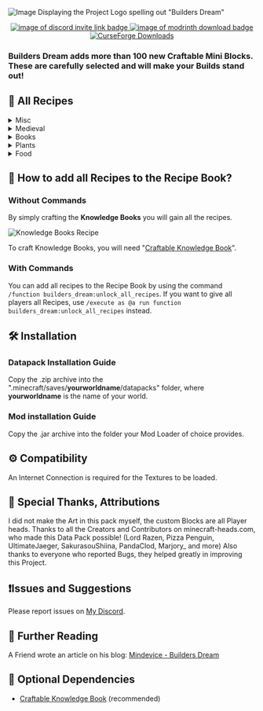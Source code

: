 ![Image Displaying the Project Logo spelling out "Builders Dream"](https://cdn.modrinth.com/data/cached_images/ef06643267fdda74deb9cc338cc7b04a19cfa9bd.png)
<center>
  <a target="blank" href="https://discord.gg/R2G6EMW42H">
    <img title="Join my Discord!" alt="image of discord invite link badge" src="https://img.shields.io/discord/1246931472615735426?logo=discord&label=Join%20the%20Discord&labelColor=eeeeee&color=%09%237289da&">
  </a>
  <a target="blank" title="Download on Modrinth!" href="https://modrinth.com/datapack/builders-dream/versions">
    <img alt="image of modrinth download badge" src="https://img.shields.io/modrinth/dt/jOIgZdUe?style=flat&logo=modrinth&label=Download&labelColor=eeeeee&color=2ead64">
  </a>
  <a target="blank" title="Download on Curseforge!" href="https://www.curseforge.com/minecraft/data-packs/builders-dream">
  <img alt="CurseForge Downloads" src="https://img.shields.io/curseforge/dt/1091206?logo=curseforge&label=Download&labelColor=eeeeee&color=ed6939">
  </a>   
</center>

### Builders Dream adds more than 100 new Craftable Mini Blocks. These are carefully selected and will make your Builds stand out!



## 📃 All Recipes

<details>
<summary>Misc</summary>

### Mini Scute Block
![Image displaying crafting recipe of Mini Scute Block](https://cdn.modrinth.com/data/jOIgZdUe/images/0021abedf4aa1111293a32b800a53110e0fd169f.png)

### Scute Pile
![Image displaying crafting recipe of Scute Pile](https://cdn.modrinth.com/data/jOIgZdUe/images/487aa9fa4f48284e2b05c32b62b0fcafd69d173c.png)

### Spider Eye
![Spider Eye Recipe](https://cdn.modrinth.com/data/cached_images/99b1cbe11827dec971b01e03d5e1e8653e41fae4.png)

### Fishbowl
![Image displaying crafting recipe of Fishbowl](https://cdn.modrinth.com/data/jOIgZdUe/images/18dd20151094e03ecf168b5314d369aa4070f7fc.png)

### Toilet Paper
![Image displaying crafting recipe of Toilet Paper](https://cdn.modrinth.com/data/jOIgZdUe/images/00505f06a8ae29abada706f978fbcc34d82d7d6f.png)

### Old Camera
![Image displaying crafting recipe of Old Camera](https://cdn.modrinth.com/data/jOIgZdUe/images/1e9a89970a7d16b77cc8bffcb857ab5fc3c84bf1.png)

### Monitor
![Image displaying crafting recipe of Computer Monitor](https://cdn.modrinth.com/data/jOIgZdUe/images/c2be0a9dc725798316087e7088b8bffeba3c7c3a.png)

### Mini Magma Cream Block
Only requires 2 vertical, not 4 anymore.
![Image displaying crafting recipe of Mini Magma Cream Block](https://cdn.modrinth.com/data/jOIgZdUe/images/24db679ec4e08bcd8076e0b50fe38ee50b2faa40.png)

### Mini Ender Pearl Block
![Image displaying crafting recipe of Mini Ender Pearl Block](https://cdn.modrinth.com/data/jOIgZdUe/images/327d67c680ff277878128103fb29812903e52b8e.png)

### Leather Sack 
![Image displaying crafting recipe of Leather Sack](https://cdn.modrinth.com/data/jOIgZdUe/images/92b631ef5db9189bf61a23420273922fd313b34a.png)

### Globe 
![Globe Recipe](https://cdn.modrinth.com/data/cached_images/4f430d7a08c52b09fc8c06de7d7362bf004d644b.png)

### Old Globe
![Old Globe Recipe](https://cdn.modrinth.com/data/cached_images/33eeb1ad49402aa45ac41a06fcdb06d9b8a0f242.png)

### Cardboard Box
![Image displaying crafting recipe of Cardboard Box](https://cdn.modrinth.com/data/jOIgZdUe/images/b358fefe3d2a489add2a2ef5e7533f7c3aa8cc52.png)

### Gunpowder
![Image displaying crafting recipe of Gunpowder](https://cdn.modrinth.com/data/jOIgZdUe/images/db7fcaa02169a777c24a816c27854ec78574d6e4.png)

### Snowman Head
![Image displaying crafting recipe of Snowman Head](https://cdn.modrinth.com/data/jOIgZdUe/images/f6bc80f61153f153d032d9f04916cde0b6f7f518.png)

### Soccerball
![Image displaying crafting recipe of Soccerball](https://cdn.modrinth.com/data/jOIgZdUe/images/14f086d82337f691cf0174958dabbf7573b6c6fb.png)

### Football
![Image displaying crafting recipe of Football](https://cdn.modrinth.com/data/jOIgZdUe/images/87280872b9f8bd0667a57263cfacf4a7307008d1.png)

### Basketball
![Image displaying crafting recipe of Basketball](https://cdn.modrinth.com/data/cached_images/6be7b91f464bc530f8db8fa09fd5d637c7cba5f5.png)

### Beach Ball (Shapeless)
![Image displaying crafting recipe of Beach Ball](https://cdn.modrinth.com/data/cached_images/6c5965ccffe56affe5a9210a836336b999c05b11.png)

### Sandcastle (Shapeless)
![Image displaying crafting recipe of Sandcastle](https://cdn.modrinth.com/data/cached_images/84c250385fe4d159aedbf08859b6849888cd632c.png)

### Magic Cube (Shapeless)
![Image displaying crafting recipe of Magic Cube](https://cdn.modrinth.com/data/cached_images/31f8f5dddca3a1694d9e5c8d3da3093ed050ea12.png)

### Item Frames
![Image displaying crafting recipe of Item Frames](https://cdn.modrinth.com/data/jOIgZdUe/images/41b8726a79b1283a86f7b42a30bfecd634bbe9d0.png)

### Test Tubes
![Test Tubes Recipe](https://cdn.modrinth.com/data/cached_images/f7ce66d024403896cc12ac959d2df6f59e992c91.png)

### Space Helmet
![Space Helmet Recipe](https://cdn.modrinth.com/data/cached_images/e7f4f9e242cf16fd1330c5bc93796fd09fcabc12.png)

### Colors
![Image displaying crafting recipe of Colors](https://cdn.modrinth.com/data/jOIgZdUe/images/bdc495151fe89a9b9573e8917f48b5c5b60d2165.webp)

### Paint Bucket

![Image displaying crafting recipe of Paint Bucket](https://cdn.modrinth.com/data/jOIgZdUe/images/7c5596ed614c2303a064e6a30775b04d63060160.webp)

### Spilled Paint Bucket

![https://cdn.modrinth.com/data/jOIgZdUe/images/ad90706f5c55e3a930ef6dc5b153132710d65501.webp](https://cdn.modrinth.com/data/jOIgZdUe/images/ad90706f5c55e3a930ef6dc5b153132710d65501.webp)

</details>


<details>
<summary>Medieval</summary>

### Gold Coins
![Image displaying crafting recipe of Gold Coins](https://cdn.modrinth.com/data/jOIgZdUe/images/266e91a8e328973d5d35fcb1115fe0cee33e977a.png)

### Iron Coins
![Image displaying crafting recipe of Iron Coins](https://cdn.modrinth.com/data/jOIgZdUe/images/fa083bfae03112d441d250961771cf04d6ba220f.png)

### Copper Coins
![Image displaying crafting recipe of Copper Coins](https://cdn.modrinth.com/data/jOIgZdUe/images/ecf404e794b3cd4507438a15e0c4908201a9a3e3.png)

### Decorative Diamond Helmet (grants no Armor)
![Image Displaying Recipe for Decorative Diamond helmet](https://cdn.modrinth.com/data/cached_images/54ec791f3201899567432fd63451f3c56ccf9b10.png)

### Decorative Golden Helmet (grants no Armor)
![Image Displaying Recipe for Decorative Golden helmet](https://cdn.modrinth.com/data/cached_images/d655c99ef2a837af49e26b3a1ef9ec4512637fdb.png)

### Decorative Netherite Helmet (grants no Armor)
![Image Displaying Recipe for Decorative Netherite helmet](https://cdn.modrinth.com/data/cached_images/4ca0336a6e3fc4b9a43335efd7d8fbfc5b4902df.png)

### Decorative Iron Helmet (grants no Armor)
![Image displaying crafting recipe of Reinforced Iron Helmet](https://cdn.modrinth.com/data/cached_images/9f5a15ca19fc9d8b1f76aff264c473ae85475a93.png)

### Ink Bottle
![Image displaying crafting recipe of Ink Bottle](https://cdn.modrinth.com/data/jOIgZdUe/images/6259587a4b4a332d8c2c69d419be8f84e6c2755e.png)

### Skull
![Image displaying crafting recipe of Skull](https://cdn.modrinth.com/data/jOIgZdUe/images/ebbe1cd6d3604d5017a3960e4f8ff52f8bcf0373.png)

### Cracked Skull
![Image displaying crafting recipe of Cracked Skull](https://cdn.modrinth.com/data/jOIgZdUe/images/705a58a6d74191ee7ee7d087e46b5b602eee33e8.png)

### Tombstone
![Tombstone Recipe](https://cdn.modrinth.com/data/cached_images/f919486c2832ee396335a87ddbfbeef6a1e8c8fb.png)

### Tankard
![Tankard Recipe](https://cdn.modrinth.com/data/cached_images/88605513d061fcd6f2d8d670dc92ceed0c1e23fd.png)

### Stool
![Stool Recipe](https://cdn.modrinth.com/data/cached_images/dd2f5ceaad8875d6be61af30796c3116b01bafa8.png)

</details>

<details>
<summary>Books</summary>

### Books (horizontal)
![Image displaying crafting recipe of Books](https://cdn.modrinth.com/data/jOIgZdUe/images/1ba04f64cf7b8e3ce95df95dafdf456b0fb4e58c.png)

### Books
![Image displaying crafting recipe of Books](https://cdn.modrinth.com/data/jOIgZdUe/images/4b9e0688adcd2130175fef76cb9341e991525c6e.png)

### Two Books
![Image displaying crafting recipe of Two Books](https://cdn.modrinth.com/data/jOIgZdUe/images/e875a80ec0784a699b2dbb863b0cf01765e5c507.png)

### Mushroom Books
![Image displaying crafting recipe of Mushroom Books](https://cdn.modrinth.com/data/jOIgZdUe/images/6fc15e1615e734b17098773b1d490383e2a044ca.png)

### Red Tulip Books
![Image displaying crafting recipe of Tulip Books](https://cdn.modrinth.com/data/jOIgZdUe/images/0de78122ebb8cd13e43817abc7738d769271ad72.png)

### Salmon Books
![Image displaying crafting recipe of Salmon Books](https://cdn.modrinth.com/data/jOIgZdUe/images/c71cbd538e481b23b3ff581d29746406bf215dc6.png)

### Tropical Fish Books
![Image displaying crafting recipe of Tropical Fish Books](https://cdn.modrinth.com/data/jOIgZdUe/images/fe1cb8eb5243e23ac82007d7d788892af118f619.png)

### Frozen Books
![Image displaying crafting recipe of Frozen Books](https://cdn.modrinth.com/data/jOIgZdUe/images/ab3ba9833f9899cf2360eb99b8b138bca0e31fda.png)

### Cake Books
![Image displaying crafting recipe of Cake Books](https://cdn.modrinth.com/data/jOIgZdUe/images/4323e99ffb383f246c33b0c056bc69f41b410937.png)

### Newspapers
![Image displaying crafting recipe of Newspapers](https://cdn.modrinth.com/data/jOIgZdUe/images/7cf77087156ba4c57d988dca5715b60bfa0110fe.png)

</details>

<details>
<summary>Plants</summary>

### Poppy Bush
![Image displaying crafting recipe of Poppy Bush](https://cdn.modrinth.com/data/jOIgZdUe/images/235c7a28b7dc910012141ff4755305e17dde7802.png)

### White Tulip Bush
![Image displaying crafting recipe of White Tulip Bush](https://cdn.modrinth.com/data/jOIgZdUe/images/f8b319d9d409a60b41e299b2e31c680d90c37717.png)

### Red Tulip Bush
![Image displaying crafting recipe of Red Tulip Bush](https://cdn.modrinth.com/data/jOIgZdUe/images/c01e5736f52494e96777ffdbedde2ffb5c08baa0.png)

### Orange Tulip Bush
![Image displaying crafting recipe of Orange Tulip Bush](https://cdn.modrinth.com/data/jOIgZdUe/images/a2314122052e3642f886dc093fd35a1f4e47587d.png)

### Pink Tulip Bush
![Image displaying crafting recipe of Pink Tulip Bush](https://cdn.modrinth.com/data/jOIgZdUe/images/b611a4266a57bf53b6097688bbe9e0fc02777e19.png)

### Cornflower Bush
![Image displaying crafting recipe of Cornflower Bush](https://cdn.modrinth.com/data/jOIgZdUe/images/b7dcbec37697e8789a0240595dd91ee7acf4a3c8.png)

### Blue Orchid Bush
![Image displaying crafting recipe of Blue Orchid Bush](https://cdn.modrinth.com/data/jOIgZdUe/images/34647ed6debc94b78d97bd6fff11c97e286663de.png)

### Allium Bush
![Image displaying crafting recipe of Allium Bush](https://cdn.modrinth.com/data/jOIgZdUe/images/c8549610c95d734110f70926a0cc5aba1f9a6104.png)

### Oxeye Daisy Bush
![Image displaying crafting recipe of Oxeye Daisy Bush](https://cdn.modrinth.com/data/jOIgZdUe/images/9d9908ba7d57161bee8ac33f848516a2583414bc.png)

### Dandelion Bush
![Image displaying crafting recipe of Dandelion Bush](https://cdn.modrinth.com/data/jOIgZdUe/images/47c68484f423558a20811040a7ac0b2a5f4bc5ec.png)

### Mini Sugar Cane Block
![Image displaying crafting recipe of Mini Sugar Cane Block](https://cdn.modrinth.com/data/jOIgZdUe/images/550f554719776755d62895c43e2e3d917849567b.png)

### Sweet Berry Bush
![Image displaying crafting recipe of Sweet Berry Bush](https://cdn.modrinth.com/data/jOIgZdUe/images/572bba6f5795055a094abff183f36bd599c9da82.png)

### Grass Ball
![Image displaying crafting recipe of Grass Ball](https://cdn.modrinth.com/data/jOIgZdUe/images/765b40d5ec176402ac8b72084370dcb4da8a4cea.png)

### Lily of the Valley Bush
![Image displaying crafting recipe of Lily of the Valley Bush](https://cdn.modrinth.com/data/jOIgZdUe/images/94f1587af62f06360cb8d2385e01877db47ac2c8.png)

### Beetroots
![Image displaying crafting recipe of Beetroots](https://cdn.modrinth.com/data/jOIgZdUe/images/9c42e4898d9f2edf1a5db7c40bd0181878997ed4.png)

### Carrots
![Image displaying crafting recipe of Beetroots](https://cdn.modrinth.com/data/jOIgZdUe/images/4a8369152310289d95a93207ff91f68c120e08a0.png)

</details>

<details>
<summary>Food</summary>

### Burger
![Image displaying crafting recipe of Burger](https://cdn.modrinth.com/data/cached_images/8ff5e3a2968eec7d6d7b72c46f69741a7d148807.png)

### Sushi
![Image displaying crafting recipe of Sushi](https://cdn.modrinth.com/data/cached_images/0464ec16979d6832d782f0802f50027e55a4c017.png)

### Roast Chicken
![Image displaying crafting recipe of Roast Chicken](https://cdn.modrinth.com/data/cached_images/363f3ad43a9ddab85a8a8db6804bf0fe187b53a5.png)

### Meat Pile
![Image displaying crafting recipe of Meat Pile](https://cdn.modrinth.com/data/jOIgZdUe/images/26851b5c1853cdc7cf67a16240c6d058d2be7430.png)

### Melon Slice Pile
![Image displaying crafting recipe of Melon Slice Pile](https://cdn.modrinth.com/data/jOIgZdUe/images/2bd02efe2f30b599ae760e0379f02b529479e429.png)

### Pumpkin Pie Slice
![Pumpkin Pie Slice Recipe](https://cdn.modrinth.com/data/cached_images/45aa36af55b65615f645e7a51148e0f68fd83628.png)

### Sugar
![Sugar Recipe](https://cdn.modrinth.com/data/cached_images/734d57f4d1f492026a0f25178bd006158cd11048.png)

### Chocolate
![Image displaying crafting recipe of Chocolate](https://cdn.modrinth.com/data/jOIgZdUe/images/7157188accfb12d02b2d881992e4b9e4457f6401.png)

### Bread Loaf
![Image displaying crafting recipe of Bread Loaf](https://cdn.modrinth.com/data/jOIgZdUe/images/7c3109a0ea2fa4e63d43fded1e8dcd96fcb501f7.png)

### Glowberry Cluster
![Image displaying crafting recipe of Glowberry Cluster](https://cdn.modrinth.com/data/jOIgZdUe/images/fb7fe2ce66ff2046f7e4faf3a0d74832b4350016.png)

### Sweet Berry Jam
![Image displaying crafting recipe of Sweet Berry Jam](https://cdn.modrinth.com/data/jOIgZdUe/images/ed6f71b2fa073d473afb549889c5a0d3d6c2dc37.png)

### Red Can
![Image displaying crafting recipe of Red Can](https://cdn.modrinth.com/data/jOIgZdUe/images/e2abbb9622c30ef777f538c9e339d755ea3fd672.png)

### Orange Can
![Image displaying crafting recipe of Orange Can](https://cdn.modrinth.com/data/cached_images/7220427b2f87ae06bb95a9ae193eb8b0fd7d3e66.png)

### Yellow Can
![Image displaying crafting recipe of Yellow Can](https://cdn.modrinth.com/data/cached_images/4180b46c52c0c0d5a9b2e968593dfd6979e5c87c.png)

### White Can
![Image displaying crafting recipe of White Can](https://cdn.modrinth.com/data/cached_images/0a837535a005bacf4301341a384858ce117e670d.png)

### Green Can
![Image displaying crafting recipe of Green Can](https://cdn.modrinth.com/data/cached_images/4788b397cef113a80fd429a92456204b6c8297ba.png)

### Blue Can
![Image displaying crafting recipe of Blue Can](https://cdn.modrinth.com/data/cached_images/0a2dd19b5b5c7e2d1f3bb680769a2c8aadc765d6.png)

### Black Can
![Image displaying crafting recipe of Black Can](https://cdn.modrinth.com/data/cached_images/9e776558851ae58a91d17bb1c77f81e2b2d95de2.png)

### Pink Can
![Image displaying crafting recipe of Pink Can](https://cdn.modrinth.com/data/cached_images/e624dffabe4afaad7dd39599b3d7f7224d00f907.png)

### Big Mushroom Stew
![Image displaying crafting recipe of Big Mushroom Stew](https://cdn.modrinth.com/data/cached_images/f283da7cc1d838e57ec1962c93c5a09367f068ce.png)

### Big Suspicious Stew
![Image displaying crafting recipe of Big Suspicious Stew](https://cdn.modrinth.com/data/cached_images/2eda67fe110c5ef8b16898eba6d1db26c68d8449.png)

### Big Rabbit Stew
![Image displaying crafting recipe of Big Mushroom Stew](https://cdn.modrinth.com/data/cached_images/0eeedf18da75de4a0dd0fe810863ca78fd7a53ca.png)

### Big Beetroot Soup
![Image displaying crafting recipe of Big Beetroot Soup](https://cdn.modrinth.com/data/cached_images/e392218cb04bd8d27bf1a0a0ec3df56228e55f3a.png)

</details>

## 📗 How to add all Recipes to the Recipe Book?

### Without Commands

By simply crafting the **Knowledge Books** you will gain all the recipes.

![Knowledge Books Recipe](https://cdn.modrinth.com/data/cached_images/0d398e2c36b43226148fffddf6c97799705af53f.png)

To craft Knowledge Books, you will need "[Craftable Knowledge Book](https://modrinth.com/datapack/craftable-knowledge-book)".

### With Commands

You can add all recipes to the Recipe Book by using the command `/function builders_dream:unlock_all_recipes`. If you want to give all players all Recipes, use `/execute as @a run function builders_dream:unlock_all_recipes` instead.

## 🛠️ Installation

### Datapack Installation Guide
Copy the .zip archive into the ".minecraft/saves/__yourworldname__/datapacks" folder, where __yourworldname__ is the name of your world.

### Mod installation Guide
Copy the .jar archive into the folder your Mod Loader of choice provides.

## ⚙️ Compatibility
An Internet Connection is required for the Textures to be loaded.

## 🤝 Special Thanks, Attributions

I did not make the Art in this pack myself, the custom Blocks are all Player heads. Thanks to all the Creators and Contributors on minecraft-heads.com, who made this Data Pack possible! (Lord Razen, Pizza Penguin, UltimateJaeger, SakurasouShiina, PandaClod, Marjory_ and more)
Also thanks to everyone who reported Bugs, they helped greatly in improving this Project.

## ❗Issues and Suggestions
Please report issues on [My Discord](https://discord.gg/R2G6EMW42H).

## 📖 Further Reading
A Friend wrote an article on his blog: [Mindevice - Builders Dream](https://www.mindevice.net/posts/minecraft-builders-dream)

## 🔁 Optional Dependencies

- [Craftable Knowledge Book](https://modrinth.com/datapack/craftable-knowledge-book) (recommended)
